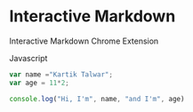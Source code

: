 # Interactive Markdown

Interactive Markdown Chrome Extension


Javascript

```js
var name ="Kartik Talwar";
var age = 11*2;

console.log("Hi, I'm", name, "and I'm", age)
```
